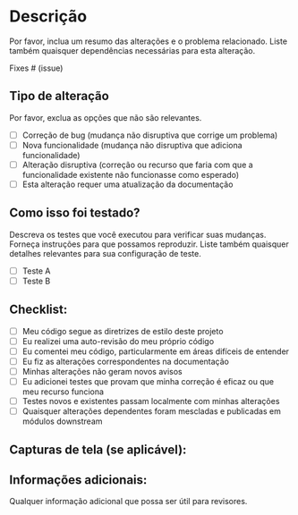 # Descrição

Por favor, inclua um resumo das alterações e o problema relacionado. Liste também quaisquer dependências necessárias para esta alteração.

Fixes # (issue)

## Tipo de alteração

Por favor, exclua as opções que não são relevantes.

- [ ] Correção de bug (mudança não disruptiva que corrige um problema)
- [ ] Nova funcionalidade (mudança não disruptiva que adiciona funcionalidade)
- [ ] Alteração disruptiva (correção ou recurso que faria com que a funcionalidade existente não funcionasse como esperado)
- [ ] Esta alteração requer uma atualização da documentação

## Como isso foi testado?

Descreva os testes que você executou para verificar suas mudanças. Forneça instruções para que possamos reproduzir. Liste também quaisquer detalhes relevantes para sua configuração de teste.

- [ ] Teste A
- [ ] Teste B

## Checklist:

- [ ] Meu código segue as diretrizes de estilo deste projeto
- [ ] Eu realizei uma auto-revisão do meu próprio código
- [ ] Eu comentei meu código, particularmente em áreas difíceis de entender
- [ ] Eu fiz as alterações correspondentes na documentação
- [ ] Minhas alterações não geram novos avisos
- [ ] Eu adicionei testes que provam que minha correção é eficaz ou que meu recurso funciona
- [ ] Testes novos e existentes passam localmente com minhas alterações
- [ ] Quaisquer alterações dependentes foram mescladas e publicadas em módulos downstream

## Capturas de tela (se aplicável):

## Informações adicionais:

Qualquer informação adicional que possa ser útil para revisores.
